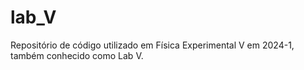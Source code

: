 # lab_V
Repositório de código utilizado em Física Experimental V em 2024-1, também conhecido como Lab V.
